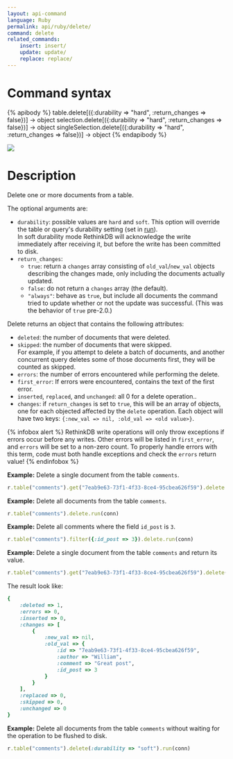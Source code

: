 ```yaml
---
layout: api-command
language: Ruby
permalink: api/ruby/delete/
command: delete
related_commands:
    insert: insert/
    update: update/
    replace: replace/
---
```



# Command syntax #

{% apibody %}
table.delete[({:durability => "hard", :return_changes => false})]
    &rarr; object
selection.delete[({:durability => "hard", :return_changes => false})]
    &rarr; object
singleSelection.delete[({:durability => "hard", :return_changes => false})]
    &rarr; object
{% endapibody %}

<img src="/assets/images/docs/api_illustrations/delete-vector.png" class="api_command_illustration" />

# Description #

Delete one or more documents from a table.

The optional arguments are:

- `durability`: possible values are `hard` and `soft`. This option will override the
table or query's durability setting (set in [run](/api/ruby/run/)).  
In soft durability mode RethinkDB will acknowledge the write immediately after
receiving it, but before the write has been committed to disk.
- `return_changes`:
    - `true`: return a `changes` array consisting of `old_val`/`new_val` objects describing the changes made, only including the documents actually updated.
    - `false`: do not return a `changes` array (the default).
    - `"always"`: behave as `true`, but include all documents the command tried to update whether or not the update was successful. (This was the behavior of `true` pre-2.0.)


Delete returns an object that contains the following attributes:

- `deleted`: the number of documents that were deleted.
- `skipped`: the number of documents that were skipped.  
For example, if you attempt to delete a batch of documents, and another concurrent query
deletes some of those documents first, they will be counted as skipped.
- `errors`: the number of errors encountered while performing the delete.
- `first_error`: If errors were encountered, contains the text of the first error.
- `inserted`, `replaced`, and `unchanged`: all 0 for a delete operation..
- `changes`: if `return_changes` is set to `true`, this will be an array of objects, one for each objected affected by the `delete` operation. Each object will have two keys: `{:new_val => nil, :old_val => <old value>}`.

{% infobox alert %}
RethinkDB write operations will only throw exceptions if errors occur before any writes. Other errors will be listed in `first_error`, and `errors` will be set to a non-zero count. To properly handle errors with this term, code must both handle exceptions and check the `errors` return value!
{% endinfobox %}

__Example:__ Delete a single document from the table `comments`.

```rb
r.table("comments").get("7eab9e63-73f1-4f33-8ce4-95cbea626f59").delete.run(conn)
```


__Example:__ Delete all documents from the table `comments`.

```rb
r.table("comments").delete.run(conn)
```


__Example:__ Delete all comments where the field `id_post` is `3`.

```rb
r.table("comments").filter({:id_post => 3}).delete.run(conn)
```


__Example:__ Delete a single document from the table `comments` and return its value.

```rb
r.table("comments").get("7eab9e63-73f1-4f33-8ce4-95cbea626f59").delete(:return_changes => true).run(conn)
```

The result look like:

```rb
{
    :deleted => 1,
    :errors => 0,
    :inserted => 0,
    :changes => [
        {
            :new_val => nil,
            :old_val => {
                :id => "7eab9e63-73f1-4f33-8ce4-95cbea626f59",
                :author => "William",
                :comment => "Great post",
                :id_post => 3
            }
        }
    ],
    :replaced => 0,
    :skipped => 0,
    :unchanged => 0
}
```


__Example:__ Delete all documents from the table `comments` without waiting for the
operation to be flushed to disk.

```rb
r.table("comments").delete(:durability => "soft").run(conn)
```
